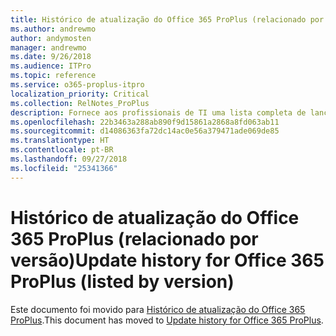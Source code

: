 ```yaml
---
title: Histórico de atualização do Office 365 ProPlus (relacionado por versão)
ms.author: andrewmo
author: andymosten
manager: andrewmo
ms.date: 9/26/2018
ms.audience: ITPro
ms.topic: reference
ms.service: o365-proplus-itpro
localization_priority: Critical
ms.collection: RelNotes_ProPlus
description: Fornece aos profissionais de TI uma lista completa de lançamentos do Office 365 ProPlus, organizada por versão e com links para as notas sobre a versão
ms.openlocfilehash: 22b3463a288ab890f9d15861a2868a8fd063ab11
ms.sourcegitcommit: d14086363fa72dc14ac0e56a379471ade069de85
ms.translationtype: HT
ms.contentlocale: pt-BR
ms.lasthandoff: 09/27/2018
ms.locfileid: "25341366"
---
```

# <a name="update-history-for-office-365-proplus-listed-by-version"></a><span data-ttu-id="fe0ab-103">Histórico de atualização do Office 365 ProPlus (relacionado por versão)</span><span class="sxs-lookup"><span data-stu-id="fe0ab-103">Update history for Office 365 ProPlus (listed by version)</span></span>
 
<span data-ttu-id="fe0ab-104">Este documento foi movido para [Histórico de atualização do Office 365 ProPlus](https://docs.microsoft.com/en-us/officeupdates/update-history-office365-proplus-by-date).</span><span class="sxs-lookup"><span data-stu-id="fe0ab-104">This document has moved to [Update history for Office 365 ProPlus](https://docs.microsoft.com/en-us/officeupdates/update-history-office365-proplus-by-date).</span></span>
